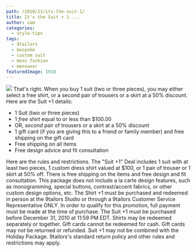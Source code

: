 ```yaml
---
path: /2010/11/its-the-suit-1/
title: It's the Suit + 1....
author: sam
categories: 
  - style-tips
tags: 
  - 9tailors
  - bespoke
  - custom suit
  - mens fashion
  - menswear
featuredImage: 1918
---
```

[![](http://3.bp.blogspot.com/_RlJ3L7W6dBw/TN3Z47YI5cI/AAAAAAAAIlg/XdbwIw1lEsg/s400/suit_holiday_20101112.jpg)](http://3.bp.blogspot.com/_RlJ3L7W6dBw/TN3Z47YI5cI/AAAAAAAAIlg/XdbwIw1lEsg/s1600/suit_holiday_20101112.jpg) That's right. When you buy 1 suit (two or three pieces), you may either select a free shirt, or a second pair of trousers or a skirt at a 50% discount. Here are the Suit +1 details:

*   1 Suit (two or three pieces)
*   1 _free_ shirt equal to or less than $100.00
*   OR, _second_ pair of trousers or a skirt at a 50% discount
*   1 gift card (if you are giving this to a friend or family member) and free shipping on the gift card
*   Free shipping on all items
*   Free design advice and fit consultation

Here are the rules and restrictions. The "Suit +1" Deal includes 1 suit with at least two pieces, 1 custom dress shirt valued at $100, or 1 pair of trouser or 1 skirt at 50% off. There is free shipping on the items and free design and fit consultation. This package does not include a la carte design features, such as monogramming, special buttons, contrast/accent fabrics, or other custom design options, etc. The Shirt +1 must be purchased and redeemed in person at the 9tailors Studio or through a 9tailors Customer Service Representative ONLY. In order to qualify for this promotion, full payment must be made at the time of purchase. The Suit +1 must be purchased before December 31, 2010 at 11:59 PM EDT. Shirts may be redeemed separately or together. Gift cards cannot be redeemed for cash. Gift cards may not be returned or refunded. Suit +1 may not be combined with the Holiday Package. 9tailors's standard return policy and other rules and restrictions may apply.